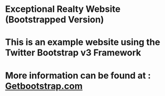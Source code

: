 # Exceptional Realty Website (Bootstrapped Version)
# This is an example website using the Twitter Bootstrap v3 Framework
# More information can be found at : [Getbootstrap.com](http://getbootsrap.com)